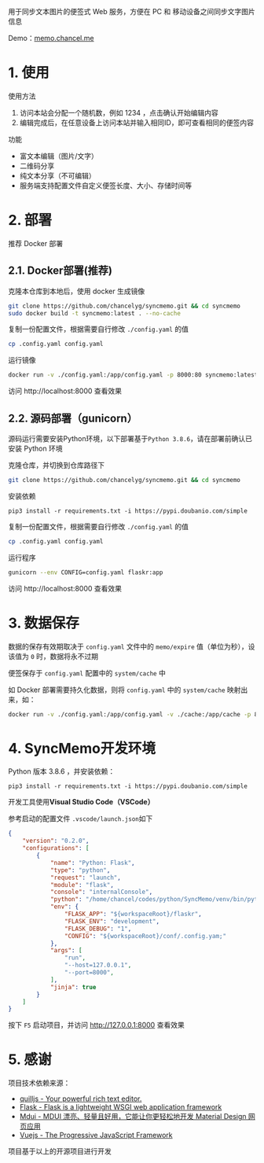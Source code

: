 用于同步文本图片的便签式 Web 服务，方便在 PC 和 移动设备之间同步文字图片信息

Demo：[memo.chancel.me](https://memo.chancel.me)

# 1. 使用

使用方法
1. 访问本站会分配一个随机数，例如 1234 ，点击确认开始编辑内容
2. 编辑完成后，在任意设备上访问本站并输入相同ID，即可查看相同的便签内容

功能
* 富文本编辑（图片/文字）
* 二维码分享
* 纯文本分享（不可编辑）
* 服务端支持配置文件自定义便签长度、大小、存储时间等

# 2. 部署

推荐 Docker 部署

## 2.1. Docker部署(推荐)

克隆本仓库到本地后，使用 docker 生成镜像

```bash
git clone https://github.com/chancelyg/syncmemo.git && cd syncmemo
sudo docker build -t syncmemo:latest . --no-cache
```

复制一份配置文件，根据需要自行修改 `./config.yaml` 的值

```bash
cp .config.yaml config.yaml
```

运行镜像

```bash
docker run -v ./config.yaml:/app/config.yaml -p 8000:80 syncmemo:latest
```

访问 http://localhost:8000 查看效果


## 2.2. 源码部署（gunicorn）

源码运行需要安装Python环境，以下部署基于`Python 3.8.6`，请在部署前确认已安装 Python 环境

克隆仓库，并切换到仓库路径下

```bash
git clone https://github.com/chancelyg/syncmemo.git && cd syncmemo
```

安装依赖

``` shell
pip3 install -r requirements.txt -i https://pypi.doubanio.com/simple
```

复制一份配置文件，根据需要自行修改 `./config.yaml` 的值

```bash
cp .config.yaml config.yaml
```

运行程序

```bash
gunicorn --env CONFIG=config.yaml flaskr:app
```

访问 http://localhost:8000 查看效果

# 3. 数据保存

数据的保存有效期取决于 `config.yaml` 文件中的 `memo/expire` 值（单位为秒），设该值为 `0` 时，数据将永不过期

便签保存于 `config.yaml` 配置中的 `system/cache` 中

如 Docker 部署需要持久化数据，则将 `config.yaml` 中的 `system/cache` 映射出来，如：

```bash
docker run -v ./config.yaml:/app/config.yaml -v ./cache:/app/cache -p 8000:80 syncmemo:latest
```

# 4. SyncMemo开发环境

Python 版本 3.8.6 ，并安装依赖：

``` Shell
pip3 install -r requirements.txt -i https://pypi.doubanio.com/simple
```

开发工具使用**Visual Studio Code（VSCode）**

参考启动的配置文件 `.vscode/launch.json`如下

``` Json
{
    "version": "0.2.0",
    "configurations": [
        {
            "name": "Python: Flask",
            "type": "python",
            "request": "launch",
            "module": "flask",
            "console": "internalConsole",
            "python": "/home/chancel/codes/python/SyncMemo/venv/bin/python",
            "env": {
                "FLASK_APP": "${workspaceRoot}/flaskr",
                "FLASK_ENV": "development",
                "FLASK_DEBUG": "1",
                "CONFIG": "${workspaceRoot}/conf/.config.yam;"
            },
            "args": [
                "run",
                "--host=127.0.0.1",
                "--port=8000",
            ],
            "jinja": true
        }
    ]
}
```

按下 `F5` 启动项目，并访问 http://127.0.0.1:8000 查看效果

# 5. 感谢

项目技术依赖来源：
* [quilljs - Your powerful rich text editor.](https://quilljs.com/)
* [Flask - Flask is a lightweight WSGI web application framework](https://github.com/pallets/flask)
* [Mdui - MDUI 漂亮、轻量且好用，它能让你更轻松地开发 Material Design 网页应用](https://www.mdui.org)
* [Vuejs - The Progressive JavaScript Framework](https://vuejs.org/)

项目基于以上的开源项目进行开发